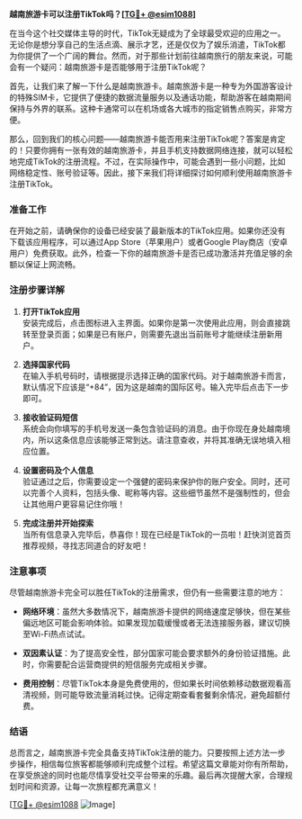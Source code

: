 **越南旅游卡可以注册TikTok吗？[[TG💪+ @esim1088](https://t.me/s/esim1088)]**

在当今这个社交媒体主导的时代，TikTok无疑成为了全球最受欢迎的应用之一。无论你是想分享自己的生活点滴、展示才艺，还是仅仅为了娱乐消遣，TikTok都为你提供了一个广阔的舞台。然而，对于那些计划前往越南旅行的朋友来说，可能会有一个疑问：越南旅游卡是否能够用于注册TikTok呢？

首先，让我们来了解一下什么是越南旅游卡。越南旅游卡是一种专为外国游客设计的特殊SIM卡，它提供了便捷的数据流量服务以及通话功能，帮助游客在越南期间保持与外界的联系。这种卡通常可以在机场或各大城市的指定销售点购买，非常方便。

那么，回到我们的核心问题——越南旅游卡能否用来注册TikTok呢？答案是肯定的！只要你拥有一张有效的越南旅游卡，并且手机支持数据网络连接，就可以轻松地完成TikTok的注册流程。不过，在实际操作中，可能会遇到一些小问题，比如网络稳定性、账号验证等。因此，接下来我们将详细探讨如何顺利使用越南旅游卡注册TikTok。

### 准备工作

在开始之前，请确保你的设备已经安装了最新版本的TikTok应用。如果你还没有下载该应用程序，可以通过App Store（苹果用户）或者Google Play商店（安卓用户）免费获取。此外，检查一下你的越南旅游卡是否已成功激活并充值足够的余额以保证上网流畅。

### 注册步骤详解

1. **打开TikTok应用**  
   安装完成后，点击图标进入主界面。如果你是第一次使用此应用，则会直接跳转至登录页面；如果是已有账户，则需要先退出当前账号才能继续注册新用户。

2. **选择国家代码**  
   在输入手机号码时，请根据提示选择正确的国家代码。对于越南旅游卡而言，默认情况下应该是“+84”，因为这是越南的国际区号。输入完毕后点击下一步即可。

3. **接收验证码短信**  
   系统会向你填写的手机号发送一条包含验证码的消息。由于你现在身处越南境内，所以这条信息应该能够正常到达。请注意查收，并将其准确无误地填入相应位置。

4. **设置密码及个人信息**  
   验证通过之后，你需要设定一个强健的密码来保护你的账户安全。同时，还可以完善个人资料，包括头像、昵称等内容。这些细节虽然不是强制性的，但会让其他用户更容易记住你哦！

5. **完成注册并开始探索**  
   当所有信息录入完毕后，恭喜你！现在已经是TikTok的一员啦！赶快浏览首页推荐视频，寻找志同道合的好友吧！

### 注意事项

尽管越南旅游卡完全可以胜任TikTok的注册需求，但仍有一些需要注意的地方：

- **网络环境**：虽然大多数情况下，越南旅游卡提供的网络速度足够快，但在某些偏远地区可能会影响体验。如果发现加载缓慢或者无法连接服务器，建议切换至Wi-Fi热点试试。
  
- **双因素认证**：为了提高安全性，部分国家可能会要求额外的身份验证措施。此时，你需要配合运营商提供的短信服务完成相关步骤。

- **费用控制**：尽管TikTok本身是免费使用的，但如果长时间依赖移动数据观看高清视频，则可能导致流量消耗过快。记得定期查看套餐剩余情况，避免超额付费。

### 结语

总而言之，越南旅游卡完全具备支持TikTok注册的能力。只要按照上述方法一步步操作，相信每位旅客都能够顺利完成整个过程。希望这篇文章能对你有所帮助，在享受旅途的同时也能尽情享受社交平台带来的乐趣。最后再次提醒大家，合理规划时间和资源，让每一次旅程都充满意义！

[[TG💪+ @esim1088](https://t.me/s/esim1088) ![Image](https://i.postimg.cc/4NQfJmqS/Snipaste-2025-05-13-00-14-12.png)]